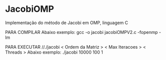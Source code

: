 # JacobiOMP
Implementação do método de Jacobi em OMP, linguagem C

PARA COMPILAR
Abaixo exemplo:
gcc -o jacobi jacobiOMPV2.c -fopenmp -lm

PARA EXECUTAR
//./jacobi < Ordem da Matriz > < Max Iteracoes > < Threads >
Abaixo exemplo:
./jacobi 10000 100 1 
